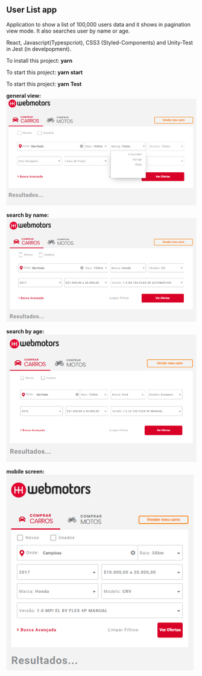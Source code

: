 ## User List app
Application to show a list of 100,000 users data and it shows in pagination view mode. It also searches user by  name or age.

React, Javascript(Typespcriot), CSS3 (Styled-Components) and Unity-Test in Jest (in develpopment).

To install this project:
**yarn**

To start this project:
**yarn start**


To start this project:
**yarn Test**

**general view:**
![wmotors](https://github.com/atelesjr/wmotors/blob/master/public/img/01.PNG)

**search by name:**
![wmotors](https://github.com/atelesjr/wmotors/blob/master/public/img/02.PNG)

**search by age:**
![wmotors](https://github.com/atelesjr/wmotors/blob/master/public/img/03.PNG)

**mobile screen:**
![wmotors](https://github.com/atelesjr/wmotors/blob/master/public/img/04.PNG)